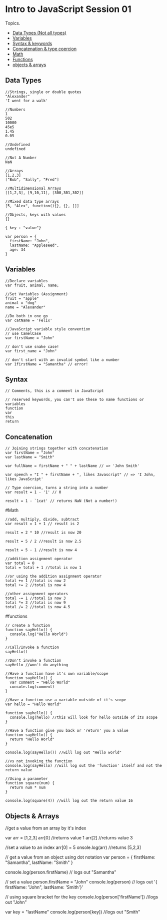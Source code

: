 # Intro to JavaScript Session 01

Topics.
- [Data Types (Not all types)](#data-types)
- [Variables](#variables)
- [Syntax & keywords](#syntax)
- [Concatenation & type coercion](#concatenation)
- [Math](#math)
- [Functions](#functions)
- [objects & arrays](#objects-&-arrays)

## Data Types
```
//Strings, single or double quotes
"Alexander"
'I went for a walk'

//Numbers
1
502
10000
45e5
1.45
0.05

//Undefined
undefined

//Not A Number
NaN

//Arrays
[1,2,3]
["Bob", "Sally", "Fred"]

//Multidimensional Arrays
[[1,2,3], [9,10,11], [300,301,302]]

//Mixed data type arrays
[5, "Alex", function(){}, {}, []]

//Objects, keys with values
{}

{ key : "value"}

var person = {
  firstName: "John",
  lastName: "Appleseed",
  age: 34
}

```  

## Variables
```
//Declare variables
var fruit, animal, name;

//Set Variables (Assignment)
fruit = "apple"
animal = "dog"
name = "Alexander"

//Do both in one go
var catName = 'Felix'

//JavaScript variable style convention
// use CamelCase
var firstName = "John"

// don't use snake case!
var first_name = "John"

// don't start with an invalid symbol like a number
var 1firstName = "Samantha" // error!
```

## Syntax
```
// Comments, this is a comment in JavaScript

// reserved keywords, you can't use these to name functions or variables
function
var
this
return
```

## Concatenation
```
// Joining strings together with concatenation
var firstName = "John"
var lastName = "Smith"

var fullName = firstName + " " + lastName // => 'John Smith'

var speech = "I " + firstName + ", likes Javascript" // => 'I John, likes JavaScript'

// Type coercion, turns a string into a number
var result = 1 - '1' // 0

result = 1 - `1cat' // returns NaN (Not a number!)

```

#Math
```
//add, multiply, divide, subtract
var result = 1 + 1 // result is 2

result = 2 * 10 //result is now 20

result = 5 / 2 //result is now 2.5

result = 5 - 1 //result is now 4

//addition assignment operator
var total = 0
total = total + 1 //total is now 1

//or using the addition assignment operator
total += 1 //total is now 2
total += 2 //total is now 4

//other assignment operators
total -= 1 //total is now 3
total *= 3 //total is now 9
total /= 2 //total is now 4.5
```

#functions
```
// create a function
function sayHello() {
  console.log("Hello World")
}

//Call/Invoke a function
sayHello()

//Don't invoke a function
sayHello //won't do anything

//Have a function have it's own variable/scope
function sayHello() {
  var comment = "Hello World"
  console.log(comment)
}

//Have a function use a variable outside of it's scope
var hello = "Hello World"

function sayhello() {
  console.log(hello) //this will look for hello outside of its scope
}

//Have a function give you back or 'return' you a value
function sayHello() {
  return "Hello World"
}

console.log(sayHello()) //will log out "Hello world"

//vs not invoking the function
console.log(sayHello) //will log out the 'function' itself and not the return value

//Using a parameter
function square(num) {
  return num * num
}

console.log(square(4)) //will log out the return value 16
```

## Objects & Arrays
//get a value from an array by it's index

var arr = [1,2,3]
arr[0] //returns value 1
arr[2] //returns value 3

//set a value to an index
arr[0] = 5
onsole.log(arr) //returns [5,2,3]

// get a value from an object using dot notation
var person = {
  firstName: "Samantha",
  lastName: "Smith"
}

console.log(person.firstName) // logs out "Samantha"

// set a value
person.firstName = "John"
console.log(person) // logs out '{ firstName: "John", lastName: 'Smith'}'

// using square bracket for the key
console.log(person['firstName']) //logs out "John"

var key = "lastName"
console.log(person[key]) //logs out "Smith"
```
